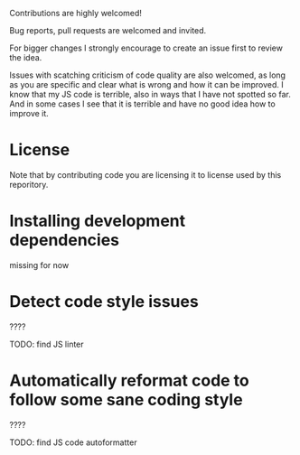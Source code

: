 Contributions are highly welcomed!

Bug reports, pull requests are welcomed and invited.

For bigger changes I strongly encourage to create an issue first to review the idea.

Issues with scatching criticism of code quality are also welcomed, as long as you are specific and clear what is wrong and how it can be improved. I know that my JS code is terrible, also in ways that I have not spotted so far. And in some cases I see that it is terrible and have no good idea how to improve it.

# License

Note that by contributing code you are licensing it to license used by this reporitory.

# Installing development dependencies

missing for now

# Detect code style issues

????

TODO: find JS linter

# Automatically reformat code to follow some sane coding style

????

TODO: find JS code autoformatter
